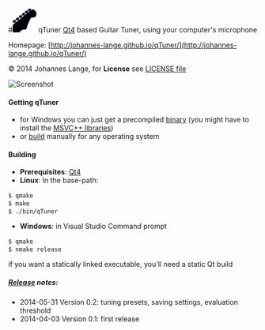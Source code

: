 #![icon](./resources/qTuner48x48.png)  qTuner
[Qt4](https://qt-project.org/) based Guitar Tuner, using your computer's microphone

Homepage: [http://johannes-lange.github.io/qTuner/](http://johannes-lange.github.io/qTuner/)

&copy; 2014 Johannes Lange,
for **License** see [LICENSE file](LICENSE)

![Screenshot](https://raw.githubusercontent.com/johannes-lange/qTuner/gh-pages/images/screenshots/linux.png)

#### Getting qTuner
- for Windows you can just get a precompiled [binary](https://github.com/johannes-lange/qTuner/releases/download/v0.2/qTuner.exe)
  (you might have to install the [MSVC++ libraries](http://www.microsoft.com/en-gb/download/details.aspx?id=5555))
- or [build](#building) manually for any operating system

#### Building
- **Prerequisites**: [Qt4](https://qt-project.org/)
- **Linux**: In the base-path:
<pre><code>$ qmake
$ make
$ ./bin/qTuner</pre></code>
- **Windows**: in Visual Studio Command prompt
<pre><code>$ qmake
$ nmake release</pre></code>
if you want a statically linked executable, you'll need a static Qt build

##### [Release](https://github.com/johannes-lange/qTuner/releases) notes:
- 2014-05-31 Version 0.2: tuning presets, saving settings, evaluation threshold
- 2014-04-03 Version 0.1: first release
